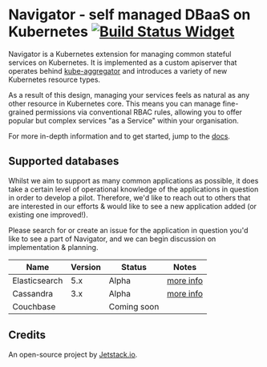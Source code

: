 # Navigator - self managed DBaaS on Kubernetes [![Build Status Widget]][Build Status]

Navigator is a Kubernetes extension for managing common stateful services on
Kubernetes. It is implemented as a custom apiserver that operates behind
[kube-aggregator](https://github.com/kubernetes/kube-aggregator) and introduces
a variety of new Kubernetes resource types.

As a result of this design, managing your services feels as natural as any
other resource in Kubernetes core. This means you can manage fine-grained
permissions via conventional RBAC rules, allowing you to offer popular but
complex services "as a Service" within your organisation.

For more in-depth information and to get started, jump to the [docs](https://navigator-dbaas.readthedocs.io).

## Supported databases

Whilst we aim to support as many common applications as possible, it does take
a certain level of operational knowledge of the applications in question in
order to develop a pilot. Therefore, we'd like to reach out to others that are
interested in our efforts & would like to see a new application added (or
existing one improved!).

Please search for or create an issue for the application in question you'd like
to see a part of Navigator, and we can begin discussion on implementation &
planning.

| Name          | Version   | Status      | Notes                                                                             |
| ------------- | --------- | ----------- | --------------------------------------------------------------------------------- |
| Elasticsearch | 5.x       | Alpha       | [more info](https://navigator-dbaas.readthedocs.io/en/latest/elasticsearch.html)  |
| Cassandra     | 3.x       | Alpha       | [more info](https://navigator-dbaas.readthedocs.io/en/latest/cassandra.html)      |
| Couchbase     |           | Coming soon |                                                                                   |

## Credits

An open-source project by [Jetstack.io](https://www.jetstack.io/).

[Build Status Widget]: https://travis-ci.org/jetstack/navigator.svg?branch=master
[Build Status]: https://travis-ci.org/jetstack/navigator
